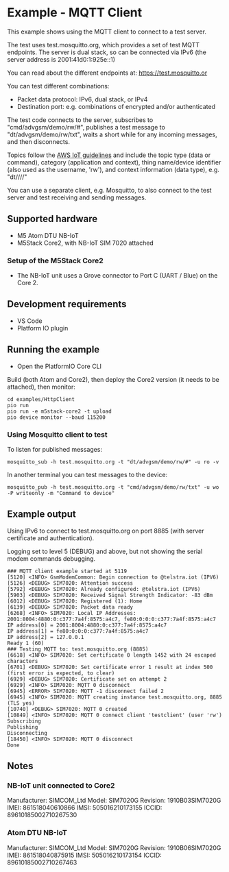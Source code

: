 Example - MQTT Client
=====================

This example shows using the MQTT client to connect to a test server.

The test uses test.mosquitto.org, which provides a set of test MQTT endpoints. The server is dual
stack, so can be connected via IPv6 (the server address is 2001:41d0:1:925e::1)

You can read about the different endpoints at: https://test.mosquitto.or

You can test different combinations:

* Packet data protocol: IPv6, dual stack, or IPv4
* Destination port: e.g. combinations of encrypted and/or authenticated

The test code connects to the server, subscribes to "cmd/advgsm/demo/rw/#", publishes a test message to "dt/advgsm/demo/rw/txt", waits a short while for any incoming messages, and then disconnects.

Topics follow the [AWS IoT guidelines](https://docs.aws.amazon.com/whitepapers/latest/designing-mqtt-topics-aws-iot-core/designing-mqtt-topics-aws-iot-core.html) and include the topic type (data or command), category (application and context), thing name/device identifier (also used as the username, 'rw'), and context information (data type), e.g. "dt/<application>/<context>/<thing-name>/<dt-type>"  

You can use a separate client, e.g. Mosquitto, to also connect to the test server and
test receiving and sending messages.

Supported hardware
------------------

* M5 Atom DTU NB-IoT
* M5Stack Core2, with NB-IoT SIM 7020 attached

### Setup of the M5Stack Core2

* The NB-IoT unit uses a Grove connector to Port C (UART / Blue) on the Core 2.


Development requirements
------------------------

* VS Code
* Platform IO plugin


Running the example
-------------------

* Open the PlatformIO Core CLI

Build (both Atom and Core2), then deploy the Core2 version (it needs to be attached), then monitor:

```shell
cd examples/HttpClient
pio run
pio run -e m5stack-core2 -t upload
pio device monitor --baud 115200
```

### Using Mosquitto client to test

To listen for published messages:

```shell
mosquitto_sub -h test.mosquitto.org -t "dt/advgsm/demo/rw/#" -u ro -v
```

In another terminal you can test messages to the device:

```shell
mosquitto_pub -h test.mosquitto.org -t "cmd/advgsm/demo/rw/txt" -u wo -P writeonly -m "Command to device"
```

Example output
--------------

Using IPv6 to connect to test.mosquitto.org on port 8885 (with server certificate and authentication).

Logging set to level 5 (DEBUG) and above, but not showing the serial modem commands debugging.

```
### MQTT client example started at 5119
[5120] <INFO> GsmModemCommon: Begin connection to @telstra.iot (IPV6)
[5126] <DEBUG> SIM7020: Attention success
[5792] <DEBUG> SIM7020: Already configured: @telstra.iot (IPV6)
[5903] <DEBUG> SIM7020: Received Signal Strength Indicator: -83 dBm
[6012] <DEBUG> SIM7020: Registered (1): Home
[6139] <DEBUG> SIM7020: Packet data ready
[6268] <INFO> SIM7020: Local IP Addresses: 2001:8004:4880:0:c377:7a4f:8575:a4c7, fe80:0:0:0:c377:7a4f:8575:a4c7
IP address[0] = 2001:8004:4880:0:c377:7a4f:8575:a4c7
IP address[1] = fe80:0:0:0:c377:7a4f:8575:a4c7
IP address[2] = 127.0.0.1
Ready 1 (60)
### Testing MQTT to: test.mosquitto.org (8885)
[6618] <INFO> SIM7020: Set certificate 0 length 1452 with 24 escaped characters
[6701] <DEBUG> SIM7020: Set certificate error 1 result at index 500 (first error is expected, to clear)
[6929] <DEBUG> SIM7020: Certificate set on attempt 2
[6929] <INFO> SIM7020: MQTT 0 disconnect
[6945] <ERROR> SIM7020: MQTT -1 disconnect failed 2
[6945] <INFO> SIM7020: MQTT creating instance test.mosquitto.org, 8885 (TLS yes)
[10740] <DEBUG> SIM7020: MQTT 0 created
[10849] <INFO> SIM7020: MQTT 0 connect client 'testclient' (user 'rw')
Subscribing
Publishing
Disconnecting
[18450] <INFO> SIM7020: MQTT 0 disconnect
Done
```


Notes
-----

### NB-IoT unit connected to Core2

Manufacturer: SIMCOM_Ltd
Model: SIM7020G
Revision: 1910B03SIM7020G
IMEI: 861518040610866
IMSI: 505016210173155
ICCID: 89610185002710267530

### Atom DTU NB-IoT

Manufacturer: SIMCOM_Ltd
Model: SIM7020G
Revision: 1910B06SIM7020G
IMEI: 861518040875915
IMSI: 505016210173154
ICCID: 89610185002710267463

